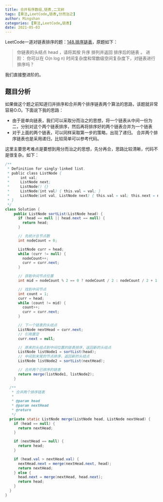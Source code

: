 ```yaml
---
title: 合并有序数组,链表,二叉树
tags: [算法,LeetCode,链表,分而治之]
author: Mingshan
categories: [算法,LeetCode,链表]
date: 2021-05-03
---
```


LeetCode一道对链表排序的题：[148.排序链表](https://leetcode-cn.com/problems/sort-list/)，原题如下：
> 你链表的头结点 head ，请将其按 升序 排列并返回 排序后的链表 。
进阶：
你可以在 O(n log n) 时间复杂度和常数级空间复杂度下，对链表进行排序吗？

我们直接整进阶的。

<!-- more -->

## 题目分析

如果做这个题之前知道归并排序和合并两个排序链表两个算法的思路，该题就非常容易O.O。下面说下我的思路：

- 由于是单向链表，我们可以采取分而治之的思想，将一个链表从中间一份为二，分别对这个两个链表排序，然后再将排序好的两个链表合并为一个链表
- 对于上面的两个链表，可以同样采取第一步的策略，出现了递归。
合并两个排序链表也是采用递归，比较简单可以参考代码。

这里主要思考难点是要想到用分而治之的思想，先分再合，思路比较清晰，代码不是很复杂。如下：

```Java
/**
 * Definition for singly-linked list.
 * public class ListNode {
 *     int val;
 *     ListNode next;
 *     ListNode() {}
 *     ListNode(int val) { this.val = val; }
 *     ListNode(int val, ListNode next) { this.val = val; this.next = next; }
 * }
 */
class Solution {
    public ListNode sortList(ListNode head) {
      if (head == null || head.next == null) {
        return head;
      }

      // 先统计总节点数
      int nodeCount = 0;

      ListNode curr = head;
      while (curr != null) {
        nodeCount++;
        curr = curr.next;
      }

      // 获取中间节点位置
      int mid = nodeCount % 2 == 0 ? nodeCount / 2 : nodeCount / 2 + 1;

      // 找到中间节点
      int count = 1;
      curr = head;
      while (count != mid) {
        count++;
        curr = curr.next;
      }

      // 下一个链表的头结点
      ListNode nextHead = curr.next;
      // 引用置空
      curr.next = null;

      // 原来的头结点到中间位置的链表排序，返回新的头结点
      ListNode listNode1 = sortList(head);
      // 中间到末尾的节点排序，返回新的头结点
      ListNode listNode2 = sortList(nextHead);

      // 合并两个已排序的链表
      return merge(listNode1, listNode2);
    }

  /**
   * 合并两个排序链表
   *
   * @param head
   * @param nextHead
   * @return
   */
  private static ListNode merge(ListNode head, ListNode nextHead) {
    if (head == null) {
      return nextHead;
    }

    if (nextHead == null) {
      return head;
    }

    if (head.val > nextHead.val) {
      nextHead.next = merge(nextHead.next, head);
      return nextHead;
    } else {
      head.next = merge(nextHead, head.next);
      return head;
    }
  }
}
```


